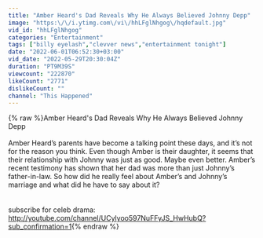 ```yaml
---
title: "Amber Heard's Dad Reveals Why He Always Believed Johnny Depp"
image: "https:\/\/i.ytimg.com\/vi\/hhLFglNhgog\/hqdefault.jpg"
vid_id: "hhLFglNhgog"
categories: "Entertainment"
tags: ["billy eyelash","clevver news","entertainment tonight"]
date: "2022-06-01T06:52:30+03:00"
vid_date: "2022-05-29T20:30:04Z"
duration: "PT9M39S"
viewcount: "222870"
likeCount: "2771"
dislikeCount: ""
channel: "This Happened"
---
```

{% raw %}Amber Heard's Dad Reveals Why He Always Believed Johnny Depp<br /><br />Amber Heard’s parents have become a talking point these days, and it’s not for the reason you think. Even though Amber is their daughter, it seems that their relationship with Johnny was just as good. Maybe even better. Amber’s recent testimony has shown that her dad was more than just Johnny’s father-in-law. So how did he really feel about Amber’s and Johnny’s marriage and what did he have to say about it?<br /><br /><br />subscribe for celeb drama: <a rel="nofollow" target="blank" href="http://youtube.com/channel/UCylyoo597NuFFyJS_HwHubQ?sub_confirmation=1">http://youtube.com/channel/UCylyoo597NuFFyJS_HwHubQ?sub_confirmation=1</a>{% endraw %}
